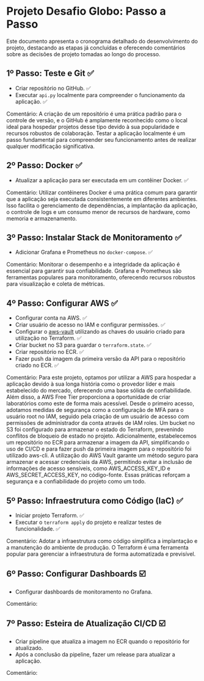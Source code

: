 # Projeto Desafio Globo: Passo a Passo 

Este documento apresenta o cronograma detalhado do desenvolvimento do projeto, destacando as etapas já concluídas e oferecendo comentários sobre as decisões de projeto tomadas ao longo do processo.

## 1º Passo: Teste e Git ✅

- Criar repositório no GitHub. ✅
- Executar `api.py` localmente para compreender o funcionamento da aplicação. ✅

Comentário: A criação de um repositório é uma prática padrão para o controle de versão, e o GitHub é amplamente reconhecido como o local ideal para hospedar projetos desse tipo devido à sua popularidade e recursos robustos de colaboração. Testar a aplicação localmente é um passo fundamental para compreender seu funcionamento antes de realizar qualquer modificação significativa.

## 2º Passo: Docker ✅

- Atualizar a aplicação para ser executada em um contêiner Docker. ✅

Comentário: Utilizar contêineres Docker é uma prática comum para garantir que a aplicação seja executada consistentemente em diferentes ambientes. Isso facilita o gerenciamento de dependências, a implantação da aplicação, o controle de logs e um consumo menor de recursos de hardware, como memoria e armazenamento.

## 3º Passo: Instalar Stack de Monitoramento ✅

- Adicionar Grafana e Prometheus no `docker-compose`. ✅

Comentário: Monitorar o desempenho e a integridade da aplicação é essencial para garantir sua confiabilidade. Grafana e Prometheus são ferramentas populares para monitoramento, oferecendo recursos robustos para visualização e coleta de métricas.

## 4º Passo: Configurar AWS ✅

- Configurar conta na AWS. ✅
- Criar usuário de acesso no IAM e configurar permissões. ✅
- Configurar o [aws-vault](https://github.com/99designs/aws-vault) utilizando as chaves do usuário criado para utilização no Terraform. ✅
- Criar bucket no S3 para guardar o `terraform.state`. ✅
- Criar repositório no ECR. ✅
- Fazer push da imagem da primeira versão da API para o repositório criado no ECR. ✅

Comentário: Para este projeto, optamos por utilizar a AWS para hospedar a aplicação devido à sua longa história como o provedor líder e mais estabelecido do mercado, oferecendo uma base sólida de confiabilidade. Além disso, a AWS Free Tier proporciona a oportunidade de criar laboratórios como este de forma mais acessível. Desde o primeiro acesso, adotamos medidas de segurança como a configuração de MFA para o usuário root no IAM, seguido pela criação de um usuário de acesso com permissões de administrador da conta através de IAM roles. Um bucket no S3 foi configurado para armazenar o estado do Terraform, prevenindo conflitos de bloqueio de estado no projeto. Adicionalmente, estabelecemos um repositório no ECR para armazenar a imagem da API, simplificando o uso de CI/CD e para fazer push da primeira imagem para o repositório foi utilizado aws-cli. A utilização do AWS Vault garante um método seguro para armazenar e acessar credenciais da AWS, permitindo evitar a inclusão de informações de acesso sensíveis, como AWS_ACCESS_KEY_ID e AWS_SECRET_ACCESS_KEY, no código-fonte. Essas práticas reforçam a segurança e a confiabilidade do projeto como um todo.

## 5º Passo: Infraestrutura como Código (IaC) ✅

- Iniciar projeto Terraform. ✅
- Executar o `terraform apply` do projeto e realizar testes de funcionalidade. ✅

Comentário: Adotar a infraestrutura como código simplifica a implantação e a manutenção do ambiente de produção. O Terraform é uma ferramenta popular para gerenciar a infraestrutura de forma automatizada e previsível.

## 6º Passo: Configurar Dashboards ☑️

- Configurar dashboards de monitoramento no Grafana.

Comentário: 

## 7º Passo: Esteira de Atualização CI/CD ☑️

- Criar pipeline que atualiza a imagem no ECR quando o repositório for atualizado.
- Após a conclusão da pipeline, fazer um release para atualizar a aplicação. 

Comentário: 
